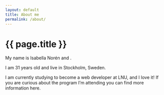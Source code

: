```yaml
---
layout: default
title: About me
permalink: /about/
---
```


<h1 class="page-title">{{ page.title }}</h1>

<div class="page-content">

<p>My name is Isabella Norén and . 

I am 31 years old and live in Stockholm, Sweden.</p>

<p>I am currently studying to become a web developer at LNU, and I love it! If you are curious about the program I’m attending you can find more information here.</p>

</div>